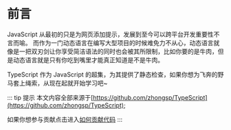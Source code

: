 # 前言

JavaScript 从最初的只是为网页添加提示，发展到至今可以跨平台开发重要性不言而喻。
而作为一门动态语言在编写大型项目的时候难免力不从心，动态语言就像是一把双刃剑让你享受简洁语法的同时也会被其所限制，比如你要的是牛肉，但是动态语言就是只有你吃到嘴里才能真正知道是不是牛肉。

TypeScript 作为 JavaScript 的超集，为其提供了静态检查，如果你想为飞奔的野马套上绳索，从现在起就开始学习吧~

::: tip 提示
本文内容全部来源于[https://github.com/zhongsp/TypeScript](https://github.com/zhongsp/TypeScript);

如果你想参与贡献点击进入[如何贡献代码](https://github.com/zhongsp/TypeScript/blob/master/CONTRIBUTING.md)
:::

